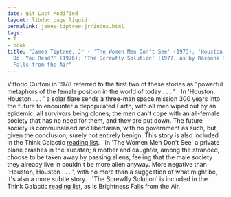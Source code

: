 ```yaml
---
date: git Last Modified
layout: libdoc_page.liquid
permalink: james-tiptree-jr/index.html
tags:
- T
- book
title: "James Tiptree, Jr - 'The Women Men Don't See' (1973); 'Houston, Houston,
  Do  You Read?' (1976); 'The Screwfly Solution' (1977, as by Racoona Sheldon);  Brightness
  Falls from the Air"
---
```


Vittorio Curtoni in 1978 referred to the first two of  these stories as  "powerful metaphors of the female position in the world of today . . . "
 
In 'Houston, Houston . . . ' a solar flare  sends a three-man space mission 300 years into the future to encounter a  depopulated Earth, with all men wiped out by an epidemic, all survivors being  clones; the men can't cope with an all-female society that has no need for them,  and they are put down. The future society is communalised and libertarian, with  no government as such, but, given the conclusion, surely not entirely benign.  This story is also included in the Think Galactic <a href="http://thinkgalactic.org/reading-lists/by-author/">reading list</a>.
 
In 'The Women Men Don't See' a private plane  crashes in the Yucatan; a mother and daughter, among the stranded, choose to be  taken away by passing aliens, feeling that the male society they already live in  couldn't be more alien anyway. More negative than 'Houston, Houston . . . ',  with no more than a suggestion of what might be, it's also a more subtle story.
 
'The Screwfly Solution' is included in the  Think Galactic <a href="http://thinkgalactic.org/reading-lists/by-author/"> reading list</a>, as is Brightness Falls from the Air.